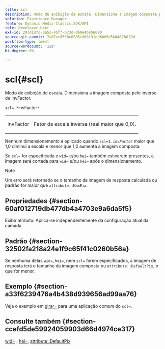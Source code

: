 ```yaml
---
title: scl
description: Modo de exibição de escala. Dimensiona a imagem composta pelo inverso de invFactor.
solution: Experience Manager
feature: Dynamic Media Classic,SDK/API
role: Developer,User
exl-id: 297d187c-3a52-45ff-b73d-0b0e4b956080
source-git-commit: 7a07ec9550c0685c908191dd6806d5b84678820d
workflow-type: tm+mt
source-wordcount: '129'
ht-degree: 0%

---
```


# scl{#scl}

Modo de exibição de escala. Dimensiona a imagem composta pelo inverso de invFactor.

`scl= *`invFactor`*`

<table id="simpletable_A09F5EECAC2B4E0F8633D71C6AD36D8D"> 
 <tr class="strow"> 
  <td class="stentry"> <p><span class="varname"> invFactor</span> </p> </td> 
  <td class="stentry"> <p>Fator de escala inversa (real maior que 0,0). </p></td> 
 </tr> 
</table>

Nenhum dimensionamento é aplicado quando `scl=1`. *`invFactor`* maior que 1,0 diminui a escala e menor que 1,0 aumenta a imagem composta.

Se `scl=` for especificada e `wid=` e/ou `hei=` também estiverem presentes, a imagem será cortada para `wid=` e/ou `hei=` após o dimensionamento.

>[!NOTE]
>
>Um erro será retornado se o tamanho da imagem de resposta calculada ou padrão for maior que `attribute::MaxPix`.

## Propriedades {#section-60af012719db477db4a4703e9a6da5f5}

Exibir atributo. Aplica-se independentemente da configuração atual da camada.

## Padrão {#section-32502fa218a24e1f9c65f41c0260b56a}

Se nenhuma delas `wid=`, `hei=`, nem `scl=` forem especificados, a imagem de resposta terá o tamanho da imagem composta ou `attribute::DefaultPix`, o que for menor.

## Exemplo {#section-a33f6239476a4b438d939656ad99aa76}

Veja o exemplo em [girar=](../../../../../is-api/http-ref/image-serving-api-ref/c-http-protocol-reference/c-command-reference/r-rotate.md#reference-12abb086635546ec9ec2e1a793dc1096) para uma aplicação comum do `scl=`.

## Consulte também {#section-ccefd5de59924059903d66d4974ce317}

[wid=](../../../../../is-api/http-ref/image-serving-api-ref/c-http-protocol-reference/c-command-reference/r-is-http-wid.md#reference-bfeadcb67bf4485f851eb21345527e47) , [hei=](../../../../../is-api/http-ref/image-serving-api-ref/c-http-protocol-reference/c-command-reference/r-is-http-hei.md#reference-6d6f556ccc0e4b98a815e8a5c1944a96), [attribute::DefaultPix](../../../../../is-api/image-catalog/image-serving-api-ref/c-image-catalog-reference/c-attributes-reference/r-defaultpix.md#reference-996b2c22b30f4fd9b970c84063306df1)

